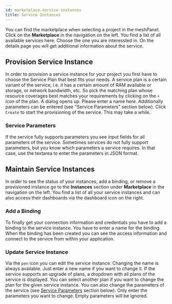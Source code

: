```yaml
---
id: marketplace.service-instances
title: Service Instances
---
```


You can find the marketplace when selecting a project in the meshPanel. Click on the **Marketplace** in the navigation on the left. You find a list of all available services here. Choose the one you are interessted in. On the details page you will get additional information about the service.

## Provision Service Instance

In order to provision a service instance for your project you first have to choose the Service Plan that best fits your needs. A service plan is a certain variant of the service, i.e. it has a certain amount of RAM available or storage, or network bandwidth, etc. So pick the matching plan whose resource coverages best matches your requirements by clicking on the `+` icon of the plan. A dialog opens up. Please enter a name here. Additionally parameters can be entered (see "Service Parameters" section below). Click `Create` to start the provisioning of the service. This may take a while.

### Service Parameters

If the service fully supports parameters you see input fields for all parameters of the service. Sometimes services do not fully support parameters, but you know which parameters a service requires. In that case, use the textarea to enter the parameters in JSON format.

## Maintain Service Instances

In order to see the status of your instances, add a binding, or remove a provisioned instance go to the **Instances** section under **Marketplace** in the navigation on the left. You find a list of all your service instances and can also access their dashboards via the dashboard icon on the right.

### Add a Binding

To finally get your connection information and credentials you have to add a binding to the service instance. You have to enter a name for the binding. When the binding has been created you can see the access information and connect to the service from within your application.

### Update Service Instance

Via the `pen` icon you can edit the service instance. Changing the name is always available. Just enter a new name if you want to change it. If the service supports an upgrade of plans, a dropdown with all plans of the service is displayed. You can select another plan if you want to change the plan for the given service instance. You can also change the parameters of the service (see [Service Parameters](#service-parameters) section below). Only enter the parameters you want to change. Empty parameters will be ignored.
